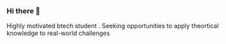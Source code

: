 ### Hi there 👋

<!--
**NehaSakeer1/NehaSakeer1** is a ✨ _special_ ✨ repository because its `README.md` (this file) appears on your GitHub profile.

- 🔭 I’m currently studying at GECbh ...
- 🌱 I’m currently learning btech in electrical  ...
-->
Highly motivated btech student . Seeking opportunities to apply theortical knowledge to real-world challenges
